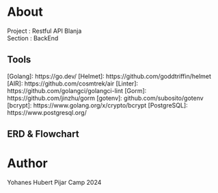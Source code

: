 <h1>About</h1>
Project : Restful API Blanja <br>
Section : BackEnd <br>
<h2>Tools</h2>
<div>
[Golang]: https://go.dev/
[Helmet]: https://github.com/goddtriffin/helmet
[AIR]: https://github.com/cosmtrek/air
[Linter]: https://github.com/golangci/golangci-lint
[Gorm]: https://github.com/jinzhu/gorm
[gotenv]: github.com/subosito/gotenv
[bcrypt]: https://www.golang.org/x/crypto/bcrypt
[PostgreSQL]: https://www.postgresql.org/
</div>
<h2>ERD & Flowchart</h2>
<h1>Author</h1>
Yohanes Hubert
Pijar Camp 2024
